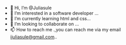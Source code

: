 - 👋 Hi, I’m @Juliasule
- 👀 I’m interested in a software developer ...
- 🌱 I’m currently learning html and css...
- 💞️ I’m looking to collaborate on ...
- 📫 How to reach me .,you can reach me via my email ijuliasule@gmail.com..

<!---
Juliasule/Juliasule is a ✨ special ✨ repository because its `README.md` (this file) appears on your GitHub profile.
You can click the Preview link to take a look at your changes.
--->
